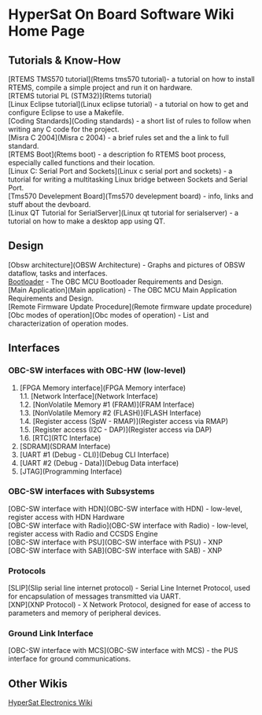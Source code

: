 # HyperSat On Board Software Wiki Home Page

## Tutorials & Know-How
[RTEMS TMS570 tutorial](Rtems tms570 tutorial)- a tutorial on how to install RTEMS, compile a simple project and run it on hardware.  
[RTEMS tutorial PL (STM32)](Rtems tutorial)  
[Linux Eclipse tutorial](Linux eclipse tutorial) - a tutorial on how to get and configure Eclipse to use a Makefile.  
[Coding Standards](Coding standards) - a short list of rules to follow when writing any C code for the project.  
[Misra C 2004](Misra c 2004) - a brief rules set and the a link to full standard.  
[RTEMS Boot](Rtems boot) - a description fo RTEMS boot process, especially called functions and their location.  
[Linux C: Serial Port and Sockets](Linux c serial port and sockets) - a tutorial for writing a multitasking Linux bridge between Sockets and Serial Port.  
[Tms570 Develepment Board](Tms570 develepment board) - info, links and stuff about the devboard.  
[Linux QT Tutorial for SerialServer](Linux qt tutorial for serialserver) - a tutorial on how to make a desktop app using QT.

## Design 
[Obsw architecture](OBSW Architecture) - Graphs and pictures of OBSW dataflow, tasks and interfaces.  
[Bootloader](Bootloader) - The OBC MCU Bootloader Requirements and Design.  
[Main Application](Main application) - The OBC MCU Main Application Requirements and Design.  
[Remote Firmware Update Procedure](Remote firmware update procedure)  
[Obc modes of operation](Obc modes of operation) - List and characterization of operation modes.  

## Interfaces  

### OBC-SW interfaces with OBC-HW (low-level)

1.  [FPGA Memory interface](FPGA Memory interface)  
  1.1.  [Network Interface](Network Interface)  
  1.2.  [NonVolatile Memory #1 (FRAM)](FRAM Interface)  
  1.3.  [NonVolatile Memory #2 (FLASH)](FLASH Interface)  
  1.4.  [Register access (SpW - RMAP)](Register access via RMAP)  
  1.5.  [Register access (I2C - DAP)](Register access via DAP)  
  1.6.  [RTC](RTC Interface)  
2.  [SDRAM](SDRAM Interface)
3.  [UART #1 (Debug - CLI)](Debug CLI Interface)
4.  [UART #2 (Debug - Data)](Debug Data interface)
5.  [JTAG](Programming Interface)

### OBC-SW interfaces with Subsystems  
[OBC-SW interface with HDN](OBC-SW interface with HDN) - low-level, register access with HDN Hardware  
[OBC-SW interface with Radio](OBC-SW interface with Radio) - low-level, register access with Radio and CCSDS Engine  
[OBC-SW interface with PSU](OBC-SW interface with PSU) - XNP  
[OBC-SW interface with SAB](OBC-SW interface with SAB) - XNP  

### Protocols
[SLIP](Slip serial line internet protocol)  - Serial Line Internet Protocol, used for encapsulation of messages transmitted via UART.  
[XNP](XNP Protocol) - X Network Protocol, designed for ease of access to parameters and memory of peripheral devices. 
### Ground Link Interface
[OBC-SW interface with MCS](OBC-SW interface with MCS) - the PUS interface for ground communications.

## Other Wikis 
[HyperSat Electronics Wiki](http://gitlab.internal.creotech.eu/CTI-SP-HyperSat_Libraries_Templates_hw_sw_gw/HyperSat_Electronics_Wiki/wikis/home)